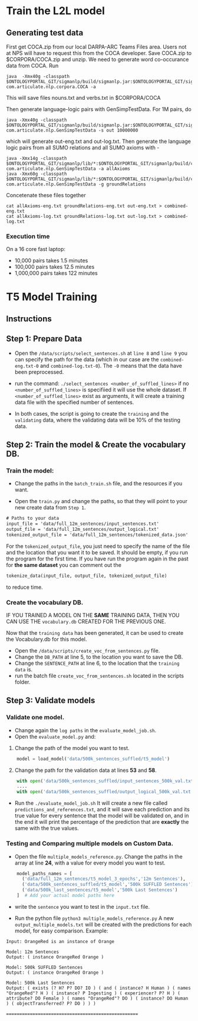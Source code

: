 # Train the L2L model
## Generating test data

First get COCA.zip from our local DARPA-ARC Teams Files area.  Users not at NPS will have to request this from the COCA
developer.  Save COCA.zip to $CORPORA/COCA.zip and unzip. We need to generate word co-occurance data from COCA. Run

```
java  -Xmx40g -classpath   $ONTOLOGYPORTAL_GIT/sigmanlp/build/sigmanlp.jar:$ONTOLOGYPORTAL_GIT/sigmanlp/build/lib/* com.articulate.nlp.corpora.COCA -a
```

This will save files nouns.txt and verbs.txt in $CORPORA/COCA

Then generate language-logic pairs with GenSimpTestData. For 1M pairs, do

```
java -Xmx40g -classpath $ONTOLOGYPORTAL_GIT/sigmanlp/build/sigmanlp.jar:$ONTOLOGYPORTAL_GIT/sigmanlp/build/lib/* com.articulate.nlp.GenSimpTestData -s out 10000000
```

which will generate out-eng.txt and out-log.txt. Then generate the language logic pairs from all SUMO relations and all SUMO axioms with -

```
java -Xmx14g -classpath $ONTOLOGYPORTAL_GIT/sigmanlp/lib/*:$ONTOLOGYPORTAL_GIT/sigmanlp/build/classes com.articulate.nlp.GenSimpTestData -a allAxioms
java -Xmx60g -classpath $ONTOLOGYPORTAL_GIT/sigmanlp/lib/*:$ONTOLOGYPORTAL_GIT/sigmanlp/build/classes com.articulate.nlp.GenSimpTestData -g groundRelations
```

Concetenate these files together

```
cat allAxioms-eng.txt groundRelations-eng.txt out-eng.txt > combined-eng.txt
cat allAxioms-log.txt groundRelations-log.txt out-log.txt > combined-log.txt
```

### Execution time

On a 16 core fast laptop:

* 10,000 pairs takes 1.5 minutes
* 100,000 pairs takes 12.5 minutes
* 1,000,000 pairs takes 122 minutes


# T5 Model Training

## Instructions

## Step 1: Prepare Data

- Open the `/data/scripts/select_sentences.sh`
at `line 8` and `line 9` you can specify the path for the data (which in our case are the `combined-eng.txt-0` and `combined-log.txt-0`).
The `-0` means that the data have been preprocessed.

- run the command: `./select_sentences <number_of_suffled_lines>`
if no `<number_of_suffled_lines>` is specifiied it will use the whole dataset.
If `<number_of_suffled_lines>` exist as arguments, it will create a training data file with the specified number of sentences.

- In both cases, the script is going to create the `training` and the `validating` data, where the validating data will be 10% of the testing data.

## Step 2: Train the model & Create the vocabulary DB.

### Train the model:

- Change the paths in the `batch_train.sh` file, and the resources if you want.

- Open the `train.py` and change the paths, so that they will point to your new create data from `Step 1`.

``` txt
# Paths to your data
input_file = 'data/full_12m_sentences/input_sentences.txt'
output_file = 'data/full_12m_sentences/output_logical.txt'
tokenized_output_file = 'data/full_12m_sentences/tokenized_data.json'
```

For the `tokenized_output_file`, you just need to specify the name of the file and the location that you want it to be saved. It should be empty, if you run the program for the first time.
If you have run the program again in the past for **the same dataset** you can comment out the
``` python
tokenize_data(input_file, output_file, tokenized_output_file)
```
to reduce time.

### Create the vocabulary DB.

IF YOU TRAINED A MODEL ON THE **SAME** TRAINING DATA, THEN YOU CAN USE THE `vocabulary.db` CREATED FOR THE PREVIOUS ONE.

Now that the `training data` has been generated, it can be used to create the Vocabulary.db for this model.

- Open the `/data/scripts/create_voc_from_sentences.py` file.
- Change the `DB_PATH` at line 5, to the location you want to save the DB.
- Change the `SENTENCE_PATH` at line 6, to the location that the `training data` is.
- run the batch file `create_voc_from_sentences.sh` located in the scripts folder.



## Step 3: Validate models

### Validate one model.

- Change again the `log paths` in the `evaluate_model_job.sh`.
- Open the `evaluate_model.py` and:
1. Change the path of the model you want to test.
``` python
    model = load_model('data/500k_sentences_suffled/t5_model')
```
2. Change the path for the validation data at lines **53** and **58**.

``` python
    with open('data/500k_sentences_suffled/input_sentences_500k_val.txt', 'r') as f:
    ....
    with open('data/500k_sentences_suffled/output_logical_500k_val.txt', 'r') as f:
```

- Run the `./evaluate_model_job.sh`
It will create a new file called `predictions_and_references.txt`, and it will save each prediction and its true value for every sentence that the model will be validated on, and in the end it will print the percentage of the prediction that are **exactly** the same with the true values.

### Testing and Comparing multiple models on Custom Data.

- Open the file `multiple_models_reference.py`.
Change the paths in the array at line **24**, with a value for every model you want to test.

``` python
    model_paths_names = [
      ('data/full_12m_sentences/t5_model_3_epochs','12m Sentences'),
      ('data/500k_sentences_suffled/t5_model','500k SUFFLED Sentences'),
      ('data/500k_last_sentences/t5_model','500k Last Sentences')
    ]  # Add your actual model paths here
```

- write the `sentence`  you want to test in the `input.txt` file.

- Run the python file
`python3 multiple_models_reference.py`
A new `output_multiple_models.txt` will be created with the predictions for each model, for easy comparison.
Example:

``` text
Input: OrangeRed is an instance of Orange

Model: 12m Sentences
Output: ( instance OrangeRed Orange )

Model: 500k SUFFLED Sentences
Output: ( instance OrangeRed Orange )

Model: 500k Last Sentences
Output: ( exists (? H? P? DO? IO ) ( and ( instance? H Human ) ( names "OrangeRed"? H ) ( instance? P Ingesting ) ( experiencer? P? H ) ( attribute? DO Female ) ( names "OrangeRed"? DO ) ( instance? DO Human ) ( objectTransferred? P? DO ) ) )

==================================================
```







